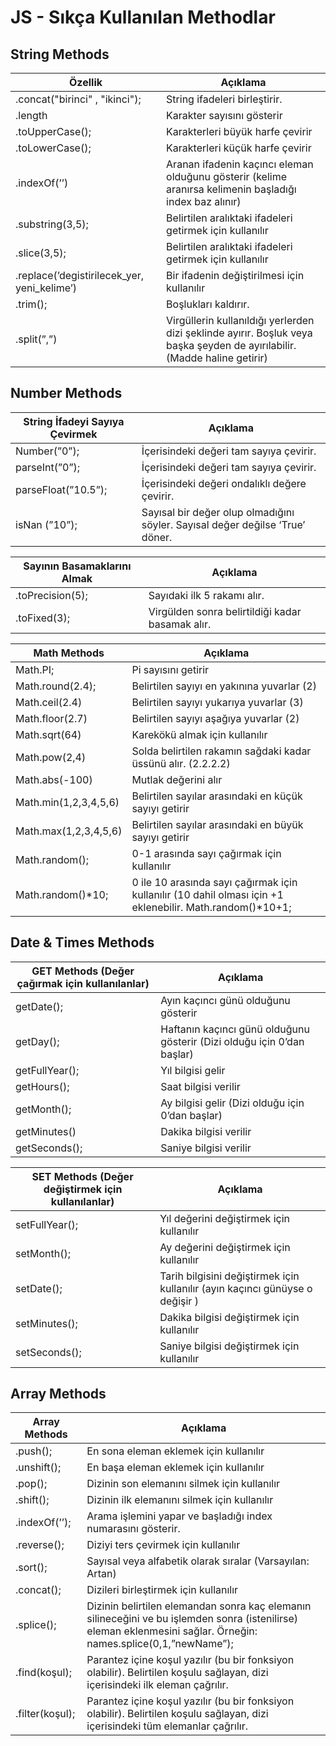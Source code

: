 # JS - Sıkça Kullanılan Methodlar

## **String Methods**

| Özellik | Açıklama |
| --- | --- |
| .concat("birinci" , "ikinci"); | String ifadeleri birleştirir. |
| .length | Karakter sayısını gösterir |
| .toUpperCase(); | Karakterleri büyük harfe çevirir |
| .toLowerCase(); | Karakterleri küçük harfe çevirir |
| .indexOf(’’) | Aranan ifadenin kaçıncı eleman olduğunu gösterir (kelime aranırsa kelimenin başladığı index baz alınır) |
| .substring(3,5); | Belirtilen aralıktaki ifadeleri getirmek için kullanılır |
| .slice(3,5); | Belirtilen aralıktaki ifadeleri getirmek için kullanılır |
| .replace(’degistirilecek_yer, yeni_kelime’) | Bir ifadenin değiştirilmesi için kullanılır |
| .trim(); | Boşlukları kaldırır. |
| .split(”,”) | Virgüllerin kullanıldığı yerlerden dizi şeklinde ayırır. Boşluk veya başka şeyden de ayırılabilir. (Madde haline getirir) |

## Number Methods

| String İfadeyi Sayıya Çevirmek | Açıklama |
| --- | --- |
| Number(”0”); | İçerisindeki değeri tam sayıya çevirir. |
| parseInt(”0”); | İçerisindeki değeri tam sayıya çevirir. |
| parseFloat(”10.5”); | İçerisindeki değeri ondalıklı değere çevirir. |
| isNan (”10”); | Sayısal bir değer olup olmadığını söyler. Sayısal değer değilse ‘True’ döner. |

| Sayının Basamaklarını Almak | Açıklama |
| --- | --- |
| .toPrecision(5); | Sayıdaki ilk 5 rakamı alır. |
| .toFixed(3); | Virgülden sonra belirtildiği kadar basamak alır. |

| Math Methods | Açıklama |
| --- | --- |
| Math.PI; | Pi sayısını getirir |
| Math.round(2.4); | Belirtilen sayıyı en yakınına yuvarlar (2) |
| Math.ceil(2.4) | Belirtilen sayıyı yukarıya yuvarlar (3) |
| Math.floor(2.7) | Belirtilen sayıyı aşağıya yuvarlar (2) |
| Math.sqrt(64) | Karekökü almak için kullanılır |
| Math.pow(2,4) | Solda belirtilen rakamın sağdaki kadar üssünü alır. (2.2.2.2) |
| Math.abs(-100) | Mutlak değerini alır |
| Math.min(1,2,3,4,5,6) | Belirtilen sayılar arasındaki en küçük sayıyı getirir |
| Math.max(1,2,3,4,5,6) | Belirtilen sayılar arasındaki en büyük sayıyı getirir |
| Math.random(); | 0-1 arasında sayı çağırmak için kullanılır |
| Math.random()*10; | 0 ile 10 arasında sayı çağırmak için kullanılır (10 dahil olması için +1 eklenebilir. Math.random()*10+1; |

## Date & Times Methods

| GET Methods  (Değer çağırmak için kullanılanlar) | Açıklama |
| --- | --- |
| getDate(); | Ayın kaçıncı günü olduğunu gösterir |
| getDay(); | Haftanın kaçıncı günü olduğunu gösterir  (Dizi olduğu için 0’dan başlar) |
| getFullYear(); | Yıl bilgisi gelir |
| getHours(); | Saat bilgisi verilir |
| getMonth(); | Ay bilgisi gelir (Dizi olduğu için 0’dan başlar) |
| getMinutes() | Dakika bilgisi verilir |
| getSeconds(); | Saniye bilgisi verilir |

| SET Methods (Değer değiştirmek için kullanılanlar) | Açıklama |
| --- | --- |
| setFullYear(); | Yıl değerini değiştirmek için kullanılır |
| setMonth(); | Ay değerini değiştirmek için kullanılır |
| setDate(); | Tarih bilgisini  değiştirmek için kullanılır (ayın kaçıncı günüyse o değişir ) |
| setMinutes(); | Dakika bilgisi değiştirmek için kullanılır |
| setSeconds(); | Saniye bilgisi değiştirmek için kullanılır |

## Array Methods

| Array Methods | Açıklama |
| --- | --- |
| .push(); | En sona eleman eklemek için kullanılır |
| .unshift(); | En başa eleman eklemek için kullanılır |
| .pop(); | Dizinin son elemanını silmek için kullanılır |
| .shift(); | Dizinin ilk elemanını silmek için kullanılır |
| .indexOf(’’); | Arama işlemini yapar ve başladığı index numarasını gösterir.  |
| .reverse(); | Diziyi ters çevirmek için kullanılır |
| .sort(); | Sayısal veya alfabetik olarak sıralar (Varsayılan: Artan) |
| .concat(); | Dizileri birleştirmek için kullanılır |
| .splice(); | Dizinin belirtilen elemandan sonra kaç elemanın silineceğini ve bu işlemden sonra (istenilirse) eleman eklenmesini sağlar. Örneğin:   names.splice(0,1,”newName”); |
| .find(koşul); | Parantez içine koşul yazılır (bu bir fonksiyon olabilir). Belirtilen koşulu sağlayan, dizi içerisindeki ilk eleman çağrılır.  |
| .filter(koşul); | Parantez içine koşul yazılır (bu bir fonksiyon olabilir). Belirtilen koşulu sağlayan, dizi içerisindeki tüm elemanlar çağrılır.  |